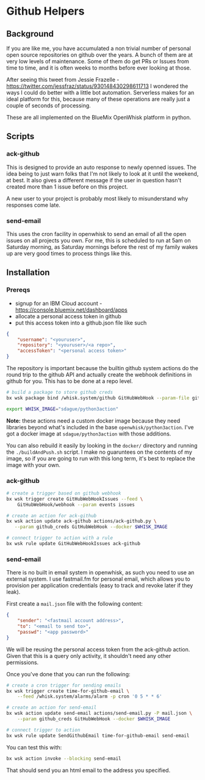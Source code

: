 # Github Helpers #

## Background ##

If you are like me, you have accumulated a non trivial number of
personal open source repositories on github over the years. A bunch of
them are at very low levels of maintenance. Some of them do get PRs or
Issues from time to time, and it is often weeks to months before ever
looking at those.

After seeing this tweet from Jessie Frazelle -
https://twitter.com/jessfraz/status/930148430298611713 I wondered the
ways I could do better with a little bot automation. Serverless makes
for an ideal platform for this, because many of these operations are
really just a couple of seconds of processing.

These are all implemented on the BlueMix OpenWhisk platform in
python.

## Scripts ##

### ack-github ###

This is designed to provide an auto response to newly openned
issues. The idea being to just warn folks that I'm not likely to look
at it until the weekend, at best. It also gives a different message if
the user in question hasn't created more than 1 issue before on this
project.

A new user to your project is probably most likely to misunderstand
why responses come late.

### send-email ###

This uses the cron facility in openwhisk to send an email of all the
open issues on all projects you own. For me, this is scheduled to run
at 5am on Saturday morning, as Saturday mornings before the rest of my
family wakes up are very good times to process things like this.

## Installation ##

### Prereqs ###

* signup for an IBM Cloud account -
  https://console.bluemix.net/dashboard/apps
* allocate a personal access token in github
* put this access token into a github.json file like such

```json
{
    "username": "<youruser>",
    "repository": "<youruser>/<a repo>",
    "accessToken": "<personal access token>"
}
```

The repository is important because the builtin github system actions
do the round trip to the github API and actually create the webhook
definitions in github for you. This has to be done at a repo level.

```bash
# build a package to store github creds
bx wsk package bind /whisk.system/github GitHubWebHook --param-file github.json

export WHISK_IMAGE="sdague/python3action"
```

**Note:** these actions need a custom docker image because they need
libraries beyond what's included in the base
``openwhisk/python3action``. I've got a docker image at
``sdague/python3action`` with those additions.

You can also rebuild it easily by looking in the ``docker/`` directory
and running the ``./buildAndPush.sh`` script. I make no guaruntees on
the contents of my image, so if you are going to run with this long
term, it's best to replace the image with your own.


### ack-github ###

```bash
# create a trigger based on github webhook
bx wsk trigger create GitHubWebHookIssues --feed \
    GitHubWebHook/webhook --param events issues

# create an action for ack-github
bx wsk action update ack-github actions/ack-github.py \
   --param github_creds GitHubWebHook --docker $WHISK_IMAGE

# connect trigger to action with a rule
bx wsk rule update GitHubWebHookIssues ack-github

```

### send-email ###

There is no built in email system in openwhisk, as such you need to
use an external system. I use fastmail.fm for personal email, which
allows you to provision per application credentials (easy to track and
revoke later if they leak).

First create a ``mail.json`` file with the following content:

```json
{
    "sender": "<fastmail account address>",
    "to": "<email to send to>",
    "passwd": "<app password>"
}

```

We will be reusing the personal access token from the ack-github
action. Given that this is a query only activity, it shouldn't need
any other permissions.

Once you've done that you can run the following:

```bash
# create a cron trigger for sending emails
bx wsk trigger create time-for-github-email \
    --feed /whisk.system/alarms/alarm -p cron '0 5 * * 6'

# create an action for send-email
bx wsk action update send-email actions/send-email.py -P mail.json \
    --param github_creds GitHubWebHook --docker $WHISK_IMAGE

# connect trigger to action
bx wsk rule update SendGithubEmail time-for-github-email send-email
```

You can test this with:

```bash
bx wsk action invoke --blocking send-email
```

That should send you an html email to the address you specified.
